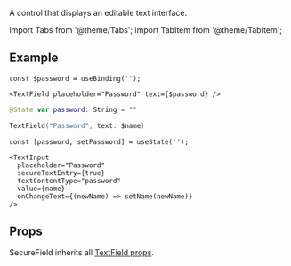 ---
---

A control that displays an editable text interface.

import Tabs from '@theme/Tabs';
import TabItem from '@theme/TabItem';

## Example

<Tabs>
<TabItem value="srn" label="swiftui-react-native">

```tsx
const $password = useBinding('');
```

```tsx
<TextField placeholder="Password" text={$password} />
```

</TabItem>
<TabItem value="swiftui" label="SwiftUI">

```swift
@State var password: String = ""
```

```swift
TextField("Password", text: $name)
```

</TabItem>
<TabItem value="react-native" label="React Native">

```tsx
const [password, setPassword] = useState('');
```

```tsx
<TextInput
  placeholder="Password"
  secureTextEntry={true}
  textContentType="password"
  value={name}
  onChangeText={(newName) => setName(newName)}
/>
```

</TabItem>
</Tabs>

## Props

SecureField inherits all [TextField props](./04-TextField.md#props).
